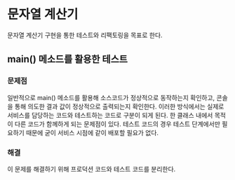 # 문자열 계산기
문자열 계산기 구현을 통한 테스트와 리팩토링을 목표로 한다.

## main() 메소드를 활용한 테스트
### 문제점
일반적으로 main() 메소드를 활용해 소스코드가 정상적으로 동작하는지 확인하고, 콘솔을 통해 의도한 결과 값이 정상적으로 출력되는지 확인한다.
이러한 방식에서는 실제로 서비스를 담당하는 코드와 테스트하는 코드로 구분이 되게 된다. 한 클래스 내에서 목적이 다른 코드가 함께하게 되는 문제점이 있다.
테스트 코드의 경우 테스트 단계에서만 필요하기 때문에 굳이 서비스 시점에 같이 배포할 필요가 없다.
### 해결
이 문제를 해결하기 위해 프로덕션 코드와 테스트 코드를 분리한다.
